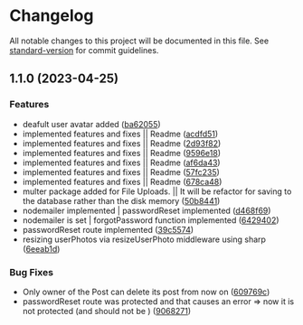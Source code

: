 # Changelog

All notable changes to this project will be documented in this file. See [standard-version](https://github.com/conventional-changelog/standard-version) for commit guidelines.

## 1.1.0 (2023-04-25)


### Features

* deafult user avatar added ([ba62055](https://github.com/actuallyzefe/twitter-backend-clone/commit/ba620558cb1a37d15e3cd5ef96d828b7a6427208))
* implemented features and fixes || Readme ([acdfd51](https://github.com/actuallyzefe/twitter-backend-clone/commit/acdfd517dd7c6124ef0461407a32e8e38060007f))
* implemented features and fixes || Readme ([2d93f82](https://github.com/actuallyzefe/twitter-backend-clone/commit/2d93f82ec133160cee62c3c0c75331588569a5c0))
* implemented features and fixes || Readme ([9596e18](https://github.com/actuallyzefe/twitter-backend-clone/commit/9596e189effb28c245f2e0f6ffd09a01ebf8f83c))
* implemented features and fixes || Readme ([af6da43](https://github.com/actuallyzefe/twitter-backend-clone/commit/af6da4355d180dacf1c00137931adc6718a30559))
* implemented features and fixes || Readme ([57fc235](https://github.com/actuallyzefe/twitter-backend-clone/commit/57fc2351290122956b805e340466588c8ee70c4e))
* implemented features and fixes || Readme ([678ca48](https://github.com/actuallyzefe/twitter-backend-clone/commit/678ca48f9914d5a15ced4114d2a03fbff5366f07))
* multer package added for File Uploads. || It will be refactor for saving to the database rather than the disk memory ([50b8441](https://github.com/actuallyzefe/twitter-backend-clone/commit/50b8441bcffb975b49ef94bec27282ec196ae211))
* nodemailer implemented | passwordReset implemented ([d468f69](https://github.com/actuallyzefe/twitter-backend-clone/commit/d468f697fd482d10c086da010251918641327e60))
* nodemailer is set | forgotPassword function implemented ([6429402](https://github.com/actuallyzefe/twitter-backend-clone/commit/6429402fadd8b90d6400d0627ef3507cf212d9b5))
* passwordReset route implemented ([39c5574](https://github.com/actuallyzefe/twitter-backend-clone/commit/39c55749ac1c2137c42fee117071a372364aefa3))
* resizing userPhotos via resizeUserPhoto middleware using sharp ([6eeab1d](https://github.com/actuallyzefe/twitter-backend-clone/commit/6eeab1d99cf5f43b0c999f96648a89a57a2bb0b8))


### Bug Fixes

* Only owner of the Post can delete its post from now on ([609769c](https://github.com/actuallyzefe/twitter-backend-clone/commit/609769c45b06e5109e63a666b3f1402a661db04e))
* passwordReset route was protected and that causes an error => now it is not protected (and should not be ) ([9068271](https://github.com/actuallyzefe/twitter-backend-clone/commit/9068271e729070de949d65730542e931d79d1f48))
